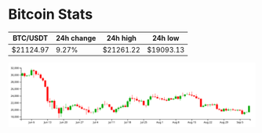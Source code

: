 # Bitcoin Stats

BTC/USDT|24h change|24h high|24h low|
|---|---|---|---|
|$21124.97|9.27%|$21261.22|$19093.13|

<img src="./chart.svg">
